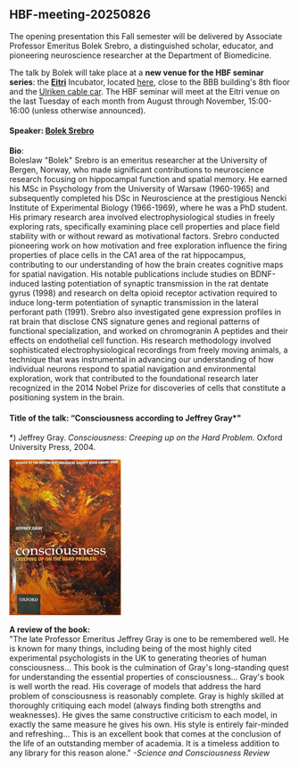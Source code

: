 ## HBF-meeting-20250826

The opening presentation this Fall semester will be delivered by Associate Professor Emeritus Bolek Srebro, a distinguished scholar, educator, and pioneering neuroscience researcher at the Department of Biomedicine.

The talk by Bolek will take place at a **new venue for the HBF seminar series**: the [**Eitri**](https://www.eitri.health) Incubator, located [here](http://maps.google.com/?q=31%20Haukelandsbakken%20Bergen,%20Vestland,%205021%20Norway), close to the BBB building's 8th floor and the  [Ulriken cable car](https://en.visitbergen.com/things-to-do/_ga=2.19682875.2039618291.1749723536-937718574.1749723536). The HBF seminar will meet at the Eitri venue on the last Tuesday of each month from August through November, 15:00-16:00 (unless otherwise announced).



#### Speaker: [Bolek Srebro](https://www4.uib.no/en/find-employees/Boleslaw.Srebro)

**Bio**:<br>
 Boleslaw "Bolek" Srebro is an emeritus researcher at the University of Bergen, Norway, who made significant contributions to neuroscience research focusing on hippocampal function and spatial memory. He earned his MSc in Psychology from the University of Warsaw (1960-1965) and subsequently completed his DSc in Neuroscience at the prestigious Nencki Institute of Experimental Biology (1966-1969), where he was a PhD student. His primary research area involved electrophysiological studies in freely exploring rats, specifically examining place cell properties and place field stability with or without reward as motivational factors. Srebro conducted pioneering work on how motivation and free exploration influence the firing properties of place cells in the CA1 area of the rat hippocampus, contributing to our understanding of how the brain creates cognitive maps for spatial navigation. His notable publications include studies on BDNF-induced lasting potentiation of synaptic transmission in the rat dentate gyrus (1998) and research on delta opioid receptor activation required to induce long-term potentiation of synaptic transmission in the lateral perforant path (1991). Srebro also investigated gene expression profiles in rat brain that disclose CNS signature genes and regional patterns of functional specialization, and worked on chromogranin A peptides and their effects on endothelial cell function. His research methodology involved sophisticated electrophysiological recordings from freely moving animals, a technique that was instrumental in advancing our understanding of how individual neurons respond to spatial navigation and environmental exploration, work that contributed to the foundational research later recognized in the 2014 Nobel Prize for discoveries of cells that constitute a positioning system in the brain.


#### Title of the talk: “Consciousness according to Jeffrey Gray*"




*) Jeffrey Gray. _Consciousness: Creeping up on the Hard Problem_. Oxford University Press, 2004.


<img src="./Jeffrey_Gray_book_cover.png" alt="Jeffrey Gray's book 'Consciousness: Creeping up on the Hard Problem'" style="width: 200px;">


**A review of the book:**<br>
"The late Professor Emeritus Jeffrey Gray is one to be remembered well. He is known for many things, including being of the most highly cited experimental psychologists in the UK to generating theories of human consciousness... This book is the culmination of Gray's long-standing quest for understanding the essential properties of consciousness... Gray's book is well worth the read. His coverage of models that address the hard problem of consciousness is reasonably complete. Gray is highly skilled at thoroughly critiquing each model (always finding both strengths and weaknesses). He gives the same constructive criticism to each model, in exactly the same measure he gives his own. His style is entirely fair-minded and refreshing... This is an excellent book that comes at the conclusion of the life of an outstanding member of academia. It is a timeless addition to any library for this reason alone." _-Science and Consciousness Review_